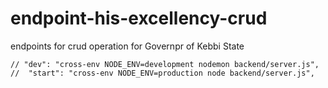 # endpoint-his-excellency-crud
endpoints for crud operation for Governpr of Kebbi State

    // "dev": "cross-env NODE_ENV=development nodemon backend/server.js",
    //  "start": "cross-env NODE_ENV=production node backend/server.js",
